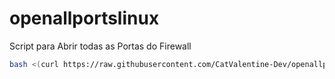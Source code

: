 # openallportslinux
Script para Abrir todas as Portas do Firewall
```sh
bash <(curl https://raw.githubusercontent.com/CatValentine-Dev/openallportslinux/main/openallports.sh)
```
